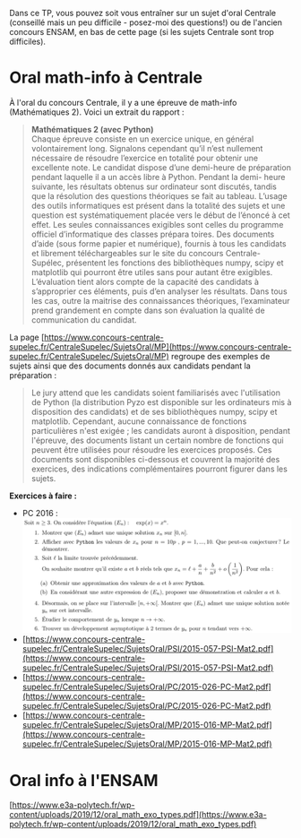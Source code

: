 Dans ce TP, vous pouvez soit vous entraîner sur un sujet d'oral Centrale (conseillé mais un peu difficile - posez-moi des questions!) ou de l'ancien concours ENSAM, en bas de cette page (si les sujets Centrale sont trop difficiles).

# Oral math-info à Centrale

À l'oral du concours Centrale, il y a une épreuve de math-info (Mathématiques 2). Voici un extrait du rapport :
> **Mathématiques 2 (avec Python)**  
> Chaque épreuve consiste en un exercice unique, en général volontairement long. Signalons cependant qu’il
> n’est nullement nécessaire de résoudre l’exercice en totalité pour obtenir une excellente note. Le candidat
> dispose d’une demi-heure de préparation pendant laquelle il a un accès libre à Python. Pendant la demi-
> heure suivante, les résultats obtenus sur ordinateur sont discutés, tandis que la résolution des questions
> théoriques se fait au tableau. L’usage des outils informatiques est présent dans la totalité des sujets et
> une question est systématiquement placée vers le début de l’énoncé à cet effet.
> Les seules connaissances exigibles sont celles du programme officiel d’informatique des classes prépara­
> toires. Des documents d’aide (sous forme papier et numérique), fournis à tous les candidats et librement
> téléchargeables sur le site du concours Centrale-Supélec, présentent les fonctions des bibliothèques numpy,
> scipy et matplotlib qui pourront être utiles sans pour autant être exigibles. L’évaluation tient alors
> compte de la capacité des candidats à s’approprier ces éléments, puis d’en analyser les résultats. Dans
> tous les cas, outre la maitrise des connaissances théoriques, l’examinateur prend grandement en compte
> dans son évaluation la qualité de communication du candidat.

La page [https://www.concours-centrale-supelec.fr/CentraleSupelec/SujetsOral/MP](https://www.concours-centrale-supelec.fr/CentraleSupelec/SujetsOral/MP) regroupe des exemples de sujets ainsi que des documents donnés aux candidats pendant la préparation :

> Le jury attend que les candidats soient familiarisés avec l'utilisation de Python (la distribution Pyzo est disponible sur les ordinateurs mis à disposition des candidats) et de ses bibliothèques numpy, scipy et matplotlib. Cependant, aucune connaissance de fonctions particulières n'est exigée ; les candidats auront à disposition, pendant l'épreuve, des documents listant un certain nombre de fonctions qui peuvent être utilisées pour résoudre les exercices proposés. Ces documents sont disponibles ci-dessous et couvrent la majorité des exercices, des indications complémentaires pourront figurer dans les sujets.

**Exercices à faire :**

- PC 2016 :
![](./oral_centrale.png)
- [https://www.concours-centrale-supelec.fr/CentraleSupelec/SujetsOral/PSI/2015-057-PSI-Mat2.pdf](https://www.concours-centrale-supelec.fr/CentraleSupelec/SujetsOral/PSI/2015-057-PSI-Mat2.pdf)
- [https://www.concours-centrale-supelec.fr/CentraleSupelec/SujetsOral/PC/2015-026-PC-Mat2.pdf](https://www.concours-centrale-supelec.fr/CentraleSupelec/SujetsOral/PC/2015-026-PC-Mat2.pdf)
- [https://www.concours-centrale-supelec.fr/CentraleSupelec/SujetsOral/MP/2015-016-MP-Mat2.pdf](https://www.concours-centrale-supelec.fr/CentraleSupelec/SujetsOral/MP/2015-016-MP-Mat2.pdf)

# Oral info à l'ENSAM

[https://www.e3a-polytech.fr/wp-content/uploads/2019/12/oral_math_exo_types.pdf](https://www.e3a-polytech.fr/wp-content/uploads/2019/12/oral_math_exo_types.pdf)
